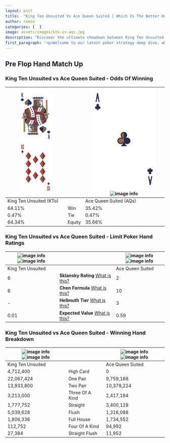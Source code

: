 ```yaml
---
layout: post
title:  "King Ten Unsuited Vs Ace Queen Suited | Which Is The Better Hand In Poker? A Complete Guide"
author: reece
categories: [  ]
image: assets/images/kto-vs-aqs.jpg
description: "Discover the ultimate showdown between King Ten Unsuited and Ace Queen Suited in poker! Uncover the odds, strategies, and scenarios where one hand triumphs over the other. Get ready to up your poker game with this thrilling analysis."
first_paragraph: "<p>Welcome to our latest poker strategy deep dive, where we're pitting two distinct hands against each other in a high-stakes showdown: King Ten Unsuited vs Ace Queen Suited.</p><p>In the dynamic world of poker, every decision counts, and knowing which hand holds the upper hand is key to your success at the table.</p><p>In this article, we'll dissect these two hands, explore the scenarios where one dominates the other, and equip you with the knowledge to make strategic choices that can tip the odds in your favor.</p><p>Get ready to unravel the intriguing dynamics of these poker hands and elevate your game to new heights.</p>"
---
```




[comment]: # (sp0)

## Pre Flop Hand Match Up

<div class="table hand-ratings" markdown="1"> 



### King Ten Unsuited vs Ace Queen Suited - Odds Of Winning


    
| ![image info](assets/images/hand1/K.png) ![image info](assets/images/hand1/To.png) |  | ![image info](assets/images/hand2/A.png) ![image info](assets/images/hand2/Qs.png) |
| -------- | -------- | -------- |
| King Ten Unsuited (KTo) |  | Ace Queen Suited (AQs) |
| 64.11% | Win | 35.42% |
| 0.47% | Tie | 0.47% |
| 64.34% | Equity | 35.66% |




[comment]: # (sp1)



### King Ten Unsuited vs Ace Queen Suited - Limit Poker Hand Ratings


    
| ![image info](https://www.riverpairs.com/assets/images/hand1/K.png) ![image info](https://www.riverpairs.com/assets/images/hand1/To.png) |  | ![image info](https://www.riverpairs.com/assets/images/hand2/A.png) ![image info](https://www.riverpairs.com/assets/images/hand2/Qs.png) |
| -------- | -------- | -------- |
| King Ten Unsuited |  | Ace Queen Suited |
| 6 | **Sklansky Rating** [What is this?](/sklansky-rating-explained) | 2 |
| 6 | **Chen Formula** [What is this?](/chen-formula-explained) | 10 |
| - | **Hellmuth Tier** [What is this?](/Hellmuth-tier-explained) | 3 |
| 0.01 | **Expected Value** [What is this?](/expected-value-explained) | 0.59 |




[comment]: # (sp2)



### King Ten Unsuited vs Ace Queen Suited - Winning Hand Breakdown


    
| ![image info](https://www.riverpairs.com/assets/images/hand1/K.png) ![image info](https://www.riverpairs.com/assets/images/hand1/To.png) |  | ![image info](https://www.riverpairs.com/assets/images/hand2/A.png) ![image info](https://www.riverpairs.com/assets/images/hand2/Qs.png) |
| -------- | -------- | -------- |
| King Ten Unsuited |  | Ace Queen Suited |
| 4,712,400 | High Card | 0 |
| 22,067,424 | One Pair | 9,759,168 |
| 13,933,800 | Two Pair | 10,378,224 |
| 3,213,000 | Three Of A Kind | 2,417,184 |
| 1,777,752 | Straight | 3,400,128 |
| 5,039,628 | Flush | 1,316,088 |
| 1,806,336 | Full House | 1,734,552 |
| 112,752 | Four Of A Kind | 94,992 |
| 27,384 | Straight Flush | 11,952 |




[comment]: # (sp3)



</div>

[comment]: # (sp4)



[comment]: # (sp5)

